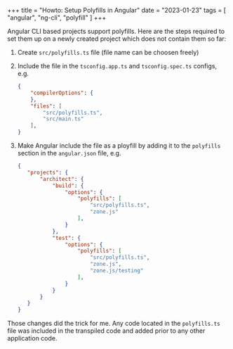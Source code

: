 +++
title = "Howto: Setup Polyfills in Angular"
date = "2023-01-23"
tags = [
    "angular",
    "ng-cli",
    "polyfill"
]
+++

Angular CLI based projects support polyfills. Here are the steps required to set them up on a newly created project which does not contain them so far:
<!--more-->

1) Create `src/polyfills.ts` file (file name can be choosen freely)
2) Include the file in the `tsconfig.app.ts` and `tsconfig.spec.ts` configs, e.g.

    ```json {hl_lines=[5]}
    {
        "compilerOptions": {
        },
        "files": [
            "src/polyfills.ts",
            "src/main.ts"
        ],
    }
    ```
3) Make Angular include the file as a ployfill by adding it to the `polyfills` section in the `angular.json` file, e.g.

     ```json {hl_lines=[7,15]}
    {
        "projects": {
            "architect": {
                "build": {
                    "options": {
                        "polyfills": [
                            "src/polyfills.ts",
                            "zone.js"
                        ],
                    }
                },
                "test": {
                    "options": {
                        "polyfills": [
                            "src/polyfills.ts",
                            "zone.js",
                            "zone.js/testing"
                        ],
                    }
                }
            }
        }
    }
    ```

Those changes did the trick for me. Any code located in the `polyfills.ts` file was included in the transpiled code and added prior to any other application code.